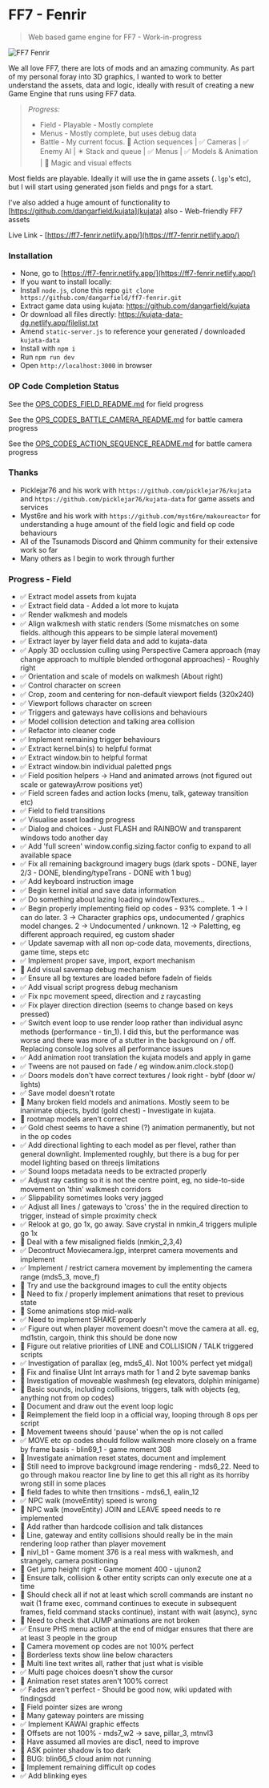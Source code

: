 # FF7 - Fenrir

> Web based game engine for FF7 - Work-in-progress

![FF7 Fenrir](https://i.ibb.co/bdNzhtR/good.png)

We all love FF7, there are lots of mods and an amazing community. As part of my personal foray into 3D graphics, I wanted to work to better understand the assets, data and logic, ideally with result of creating a new Game Engine that runs using FF7 data.

> _Progress:_ 
> - Field - Playable - Mostly complete
> - Menus - Mostly complete, but uses debug data
> - Battle - My current focus. :construction_worker: Action sequences | :white_check_mark: Cameras |  :white_check_mark: Enemy AI | :eight_pointed_black_star: Stack and queue | :white_check_mark: Menus |  :white_check_mark: Models & Animation | :black_square_button: Magic and visual effects

Most fields are playable. Ideally it will use the in game assets (`.lgp`'s etc), but I will start using generated json fields and pngs for a start.

I've also added a huge amount of functionality to [https://github.com/dangarfield/kujata](kujata) also - Web-friendly FF7 assets

Live Link - [https://ff7-fenrir.netlify.app/](https://ff7-fenrir.netlify.app/)

### Installation

- None, go to [https://ff7-fenrir.netlify.app/](https://ff7-fenrir.netlify.app/)
- If you want to install locally:
- Install `node.js`, clone this repo `git clone https://github.com/dangarfield/ff7-fenrir.git`
- Extract game data using kujata: https://github.com/dangarfield/kujata
- Or download all files directly: https://kujata-data-dg.netlify.app/filelist.txt
- Amend `static-server.js` to reference your generated / downloaded `kujata-data`
- Install with `npm i`
- Run `npm run dev`
- Open `http://localhost:3000` in browser


### OP Code Completion Status

See the [OPS_CODES_FIELD_README.md](https://github.com/dangarfield/ff7-fenrir/blob/master/OPS_CODES_FIELD_README.md) for field progress

See the [OPS_CODES_BATTLE_CAMERA_README.md](https://github.com/dangarfield/ff7-fenrir/blob/master/OPS_CODES_BATTLE_CAMERA_README.md) for battle camera progress

See the [OPS_CODES_ACTION_SEQUENCE_README.md](https://github.com/dangarfield/ff7-fenrir/blob/master/OPS_CODES_ACTION_SEQUENCE_README.md) for battle camera progress


### Thanks

- Picklejar76 and his work with `https://github.com/picklejar76/kujata` and `https://github.com/picklejar76/kujata-data` for game assets and services
- Myst6re and his work with `https://github.com/myst6re/makoureactor` for understanding a huge amount of the field logic and field op code behaviours
- All of the Tsunamods Discord and Qhimm community for their extensive work so far
- Many others as I begin to work through further

### Progress - Field

- :white_check_mark: Extract model assets from kujata
- :white_check_mark: Extract field data - Added a lot more to kujata
- :white_check_mark: Render walkmesh and models
- :white_check_mark: Align walkmesh with static renders (Some mismatches on some fields. although this appears to be simple lateral movement)
- :white_check_mark: Extract layer by layer field data and add to kujata-data
- :white_check_mark: Apply 3D occlussion culling using Perspective Camera approach (may change approach to multiple blended orthogonal approaches) - Roughly right
- :white_check_mark: Orientation and scale of models on walkmesh (About right)
- :white_check_mark: Control character on screen
- :white_check_mark: Crop, zoom and centering for non-default viewport fields (320x240)
- :white_check_mark: Viewport follows character on screen
- :white_check_mark: Triggers and gateways have collisions and behaviours
- :white_check_mark: Model collision detection and talking area collision
- :white_check_mark: Refactor into cleaner code
- :white_check_mark: Implement remaining trigger behaviours
- :white_check_mark: Extract kernel.bin(s) to helpful format
- :white_check_mark: Extract window.bin to helpful format
- :white_check_mark: Extract window.bin individual paletted pngs
- :white_check_mark: Field position helpers -> Hand and animated arrows (not figured out scale or gatewayArrow positions yet)
- :white_check_mark: Field screen fades and action locks (menu, talk, gateway transition etc)
- :white_check_mark: Field to field transitions
- :white_check_mark: Visualise asset loading progress
- :white_check_mark: Dialog and choices - Just FLASH and RAINBOW and transparent windows todo another day
- :white_check_mark: Add 'full screen' window.config.sizing.factor config to expand to all available space
- :white_check_mark: Fix all remaining background imagery bugs (dark spots - DONE, layer 2/3 - DONE, blending/typeTrans - DONE with 1 bug)
- :white_check_mark: Add keyboard instruction image
- :white_check_mark: Begin kernel initial and save data information
- :white_check_mark: Do something about lazing loading windowTextures...
- :white_check_mark: Begin properly implementing field op codes - 93% complete. 1 -> I can do later. 3 -> Character graphics ops, undocumented / graphics model changes. 2 -> Undocumented / unknown. 12 -> Paletting, eg different approach required, eg custom shader
- :white_check_mark: Update savemap with all non op-code data, movements, directions, game time, steps etc
- :white_check_mark: Implement proper save, import, export mechanism
- :black_square_button: Add visual savemap debug mechanism
- :white_check_mark: Ensure all bg textures are loaded before fadeIn of fields
- :white_check_mark: Add visual script progress debug mechanism
- :white_check_mark: Fix npc movement speed, direction and z raycasting
- :white_check_mark: Fix player direction direction (seems to change based on keys pressed)
- :white_check_mark: Switch event loop to use render loop rather than individual async methods (performance - tin_1). I did this, but the performance was worse and there was more of a stutter in the background on / off. Replacing console.log solves all performance issues
- :white_check_mark: Add animation root translation the kujata models and apply in game
- :white_check_mark: Tweens are not paused on fade / eg window.anim.clock.stop()
- :white_check_mark: Doors models don't have correct textures / look right - bybf (door w/ lights)
- :white_check_mark: Save model doesn't rotate
- :black_square_button: Many broken field models and animations. Mostly seem to be inanimate objects, bydd (gold chest) - Investigate in kujata.
- :black_square_button: rootmap models aren't correct
- :white_check_mark: Gold chest seems to have a shine (?) animation permanently, but not in the op codes
- :white_check_mark: Add directional lighting to each model as per flevel, rather than general downlight. Implemented roughly, but there is a bug for per model lighting based on threejs limitations
- :white_check_mark: Sound loops metadata needs to be extracted properly
- :white_check_mark: Adjust ray casting so it is not the centre point, eg, no side-to-side movement on 'thin' walkmesh corridors
- :white_check_mark: Slippability sometimes looks very jagged
- :white_check_mark: Adjust all lines / gateways to 'cross' the in the required direction to trigger, instead of simple proximity check
- :white_check_mark: Relook at go, go 1x, go away. Save crystal in nmkin_4 triggers muliple go 1x
- :black_square_button: Deal with a few misaligned fields (nmkin_2,3,4)
- :white_check_mark: Decontruct Moviecamera.lgp, interpret camera movements and implement
- :white_check_mark: Implement / restrict camera movement by implementing the camera range (mds5_3, move_f)
- :black_square_button: Try and use the background images to cull the entity objects
- :black_square_button: Need to fix / properly implement animations that reset to previous state
- :black_square_button: Some animations stop mid-walk
- :white_check_mark: Need to implement SHAKE properly
- :white_check_mark: Figure out when player movement doesn't move the camera at all. eg, md1stin, cargoin, think this should be done now
- :black_square_button: Figure out relative priorities of LINE and COLLISION / TALK triggered scripts
- :white_check_mark: Investigation of parallax (eg, mds5_4). Not 100% perfect yet midgal)
- :black_square_button: Fix and finalise UInt Int arrays math for 1 and 2 byte savemap banks
- :black_square_button: Investigation of moveable washmesh (eg elevators, dolphin minigame)
- :black_square_button: Basic sounds, including collisions, triggers, talk with objects (eg, anything not from op codes)
- :black_square_button: Document and draw out the event loop logic
- :black_square_button: Reimplement the field loop in a official way, looping through 8 ops per script
- :black_square_button: Movement tweens should 'pause' when the op is not called
- :white_check_mark: MOVE etc op codes should follow walkmesh more closely on a frame by frame basis - blin69_1 - game moment 308
- :black_square_button: Investigate animation reset states, document and implement
- :black_square_button: Still need to improve background image rendering - mds6_22. Need to go through makou reactor line by line to get this all right as its horriby wrong still in some places
- :black_square_button: field fades to white then trnsitions - mds6_1, ealin_12
- :white_check_mark: NPC walk (moveEntity) speed is wrong
- :black_square_button: NPC walk (moveEntity) JOIN and LEAVE speed needs to re implemented
- :black_square_button: Add rather than hardcode collision and talk distances
- :black_square_button: Line, gateway and entity collisions should really be in the main rendering loop rather than player movement
- :black_square_button: nivl_b1 - Game moment 376 is a real mess with walkmesh, and strangely, camera positioning
- :black_square_button: Get jump height right - Game moment 400 - ujunon2
- :black_square_button: Ensure talk, collision & other entity scripts can only execute one at a time
- :black_square_button: Should check all if not at least which scroll commands are instant no wait (1 frame exec, command continues to execute in subsequent frames, field command stacks continue), instant with wait (async), sync
- :black_square_button: Need to check that JUMP animations are not broken
- :white_check_mark: Ensure PHS menu action at the end of midgar ensures that there are at least 3 people in the group
- :black_square_button: Camera movement op codes are not 100% perfect
- :black_square_button: Borderless texts show line below characters
- :black_square_button: Multi line text writes all, rather that just what is visible
- :white_check_mark: Multi page choices doesn't show the cursor
- :black_square_button: Animation reset states aren't 100% correct
- :white_check_mark: Fades aren't perfect - Should be good now, wiki updated with findingsdd
- :black_square_button: Field pointer sizes are wrong
- :black_square_button: Many gateway pointers are missing
- :white_check_mark: Implement KAWAI graphic effects
- :black_square_button: Offsets are not 100% - mds7_w2 -> save, pillar_3, mtnvl3
- :black_square_button: Have assumed all movies are disc1, need to improve
- :black_square_button: ASK pointer shadow is too dark
- :black_square_button: BUG: blin66_5 cloud anim not running
- :black_square_button: Implement remaining difficult op codes
- :white_check_mark: Add blinking eyes
